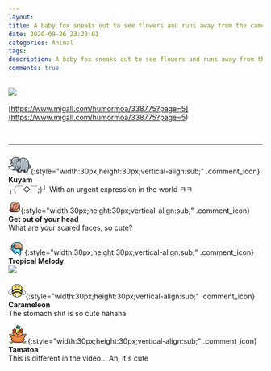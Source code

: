 ```yaml
---
layout: 
title: A baby fox sneaks out to see flowers and runs away from the camera
date: 2020-09-26 23:28:01
categories: Animal
tags: 
description: A baby fox sneaks out to see flowers and runs away from the camera
comments: true
---
```


![](https://blog.kakaocdn.net/dn/cI8Rqe/btqJDF6quco/zkKqySXMJNNCzrQDbLmFf1/img.jpg)

[https://www.migall.com/humormoa/338775?page=5](<https://www.migall.com/humormoa/338775?page=5>)

​

* * *

![comment](/assets/character/rino.png){:style="width:30px;height:30px;vertical-align:sub;" .comment_icon} **Kuyam**  
┌(￣◇￣;)┘ With an urgent expression in the world ㅋㅋ   
  
![comment](/assets/character/snail.png){:style="width:30px;height:30px;vertical-align:sub;" .comment_icon} **Get out of your head**  
What are your scared faces, so cute?   
  
![comment](/assets/character/goggle.png){:style="width:30px;height:30px;vertical-align:sub;" .comment_icon} **Tropical Melody**  
![](https://blog.kakaocdn.net/dn/0WDX6/btqJHaElilr/ke6FVC9azj9dS6wkkVHxJ1/img.png)  
  
![comment](/assets/character/bee.png){:style="width:30px;height:30px;vertical-align:sub;" .comment_icon} **Carameleon**  
The stomach shit is so cute hahaha   
  
![comment](/assets/character/bird.png){:style="width:30px;height:30px;vertical-align:sub;" .comment_icon} **Tamatoa**  
This is different in the video... Ah, it's cute   
  

